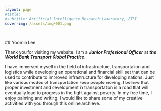 ```yaml
---
layout: page
#title: 
#subtitle: Artificial Intelligence Research Laboratory, ETRI
cover-img: /assets/img/001.png
---
```

<br/>
## Yoomin Lee

Thank you for visiting my website. I am a **_Junior Profesional Officer_** at **_the World Bank Transport Global Practice_**. 

I have immersed myself in the field of infrastructure, transportation and logistics while developing an operational and financial skill set that can be used to contribute to improved infrastructure for developing nations. Just like various modes of transportation keep people moving, I believe that proper investment and development in transportation is a road that will eventually lead to progress in the fight against poverty.
In my free time, I enjoy painting and writing. I would like to share some of my creative activities with you through this online archieve.  
